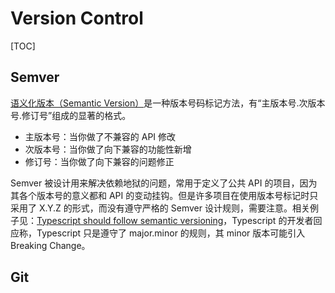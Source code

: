 # Version Control

[TOC]

## Semver

[语义化版本（Semantic Version）](https://semver.org/lang/zh-CN/)是一种版本号码标记方法，有“主版本号.次版本号.修订号”组成的显著的格式。

* 主版本号：当你做了不兼容的 API 修改
* 次版本号：当你做了向下兼容的功能性新增
* 修订号：当你做了向下兼容的问题修正

Semver 被设计用来解决依赖地狱的问题，常用于定义了公共 API 的项目，因为其各个版本号的意义都和 API 的变动挂钩。但是许多项目在使用版本号标记时只采用了 X.Y.Z 的形式，而没有遵守严格的 Semver 设计规则，需要注意。相关例子见：[Typescript should follow semantic versioning](https://github.com/microsoft/TypeScript/issues/14116)，Typescript 的开发者回应称，Typescript 只是遵守了 major.minor 的规则，其 minor 版本可能引入 Breaking Change。

## Git

<Frame src="/gists/git.html" />